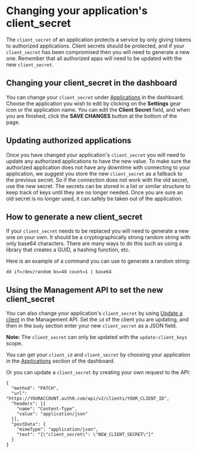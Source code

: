 # Changing your application's client_secret

The `client_secret` of an application protects a service by only giving tokens to authorized applications. Client secrets should be protected, and if your `client_secret` has been compromised then you will need to generate a new one. Remember that all authorized apps will need to be updated with the new `client_secret`.

## Changing your client_secret in the dashboard

You can change your `client_secret` under [Applications](${manage_url}/#/applications) in the dashboard. Choose the application you wish to edit by clicking on the **Settings** gear icon or the application name. You can edit the **Client Secret** field, and when you are finished, click the **SAVE CHANGES** button at the bottom of the page.

## Updating authorized applications

Once you have changed your application's `client_secret` you will need to update any authorized applications to have the new value. To make sure the authorized application does not have any downtime with connecting to your application, we suggest you store the new `client_secret` as a fallback to the previous secret. So if the connection does not work with the old secret, use the new secret. The secrets can be stored in a list or similar structure to keep track of keys until they are no longer needed. Once you are sure an old secret is no longer used, it can safely be taken out of the application.

## How to generate a new client_secret

If your `client_secret` needs to be replaced you will need to generate a new one on your own. It should be a cryptographically strong random string with only base64 characters. There are many ways to do this such as using a library that creates a GUID, a hashing function, etc.

Here is an example of a command you can use to generate a random string:

`dd if=/dev/random bs=48 count=1 | base64`

## Using the Management API to set the new client_secret

You can also change your application's `client_secret` by using [Update a client](/api/v2#!/Clients/patch_clients_by_id) in the Management API.  Set the `id` of the client you are updating, and then in the `body` section enter your new `client_secret` as a JSON field.

**Note:** The `client_secret` can only be updated with the `update:client_keys` scope.

You can get your `client_id` and `client_secret` by choosing your application in the [Applications](${manage_url}/#/applications) section of the dashboard.

Or you can update a `client_secret` by creating your own request to the API:

```har
{
  "method": "PATCH",
  "url": "https://YOURACCOUNT.auth0.com/api/v2/clients/YOUR_CLIENT_ID",
  "headers": [{
    "name": "Content-Type",
    "value": "application/json"
  }],
  "postData": {
    "mimeType": "application/json",
    "text": "{\"client_secret\": \"NEW_CLIENT_SECRET\"}"
  }
}
```
